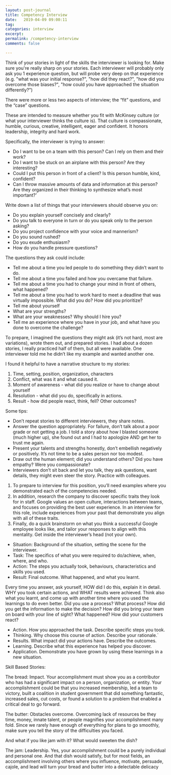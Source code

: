 ```yaml
---
layout: post-journal
title: Competency Interview
date:   2019-04-09 09:00:11
tag: 
categories: interview
excerpt: 
permalink: /competency-interview
comments: false

---
```


Think of your stories in light of the skills the interviewer is looking for. Make sure you're really sharp on your stories. Each interviewer will probably only ask you 1 experience question, but will probe very deep on that experience (e.g. "what was your initial response?", "how did they react?", "how did you overcome those biases?", "how could you have approached the situation differently?”)

There were more or less two aspects of interview; the “fit” questions, and the “case” questions.

These are intended to measure whether you fit with McKinsey culture (or what your interviewer thinks the culture is). That culture is compassionate, humble, curious, creative, intelligent, eager and confident. It honors leadership, integrity and hard work.

Specifically, the interviewer is trying to answer:

* Do I want to be on a team with this person? Can I rely on them and their work?
* Do I want to be stuck on an airplane with this person? Are they interesting?
* Could I put this person in front of a client? Is this person humble, kind, confident?
* Can I throw massive amounts of data and information at this person? Are they organized in their thinking to synthesize what’s most important?’

Write down a list of things that your interviewers should observe you on:

* Do you explain yourself concisely and clearly?
* Do you talk to everyone in turn or do you speak only to the person asking?
* Do you project confidence with your voice and mannerism?
*  Do you sound rushed?
* Do you exude enthusiasm?
* How do you handle pressure questions?

The questions they ask could include:

* Tell me about a time you led people to do something they didn’t want to do. 
* Tell me about a time you failed and how you overcame that failure.
* Tell me about a time you had to change your mind in front of others, what happened?
* Tell me about a time you had to work hard to meet a deadline that was virtually impossible. What did you do? How did you prioritize?
* Tell me about yourself
* What are your strengths?
* What are your weaknesses? Why should I hire you?
* Tell me an experience where you have <fill in a challenge> in your job, and what  have you done to overcome the challenge?

To prepare, I imagined the questions they might ask (it’s not hard, most are variations), wrote them out, and prepared stories. I had about a dozen stories, I really practiced half of them, but all were available. One interviewer told me he didn’t like my example and wanted another one.

I found it helpful to have a narrative structure to my stories:
1. Time, setting, position, organization, characters
2. Conflict, what was it and what caused it.
3. Moment of awareness - what did you realize or have to change about yourself
4. Resolution - what did you do, specifically in actions.
5. Result - how did people react, think, fell? Other outcomes?

Some tips:
* Don’t repeat stories to different interviewers, they share notes.
* Answer the question appropriately. For failure, don’t talk about a poor grade or not getting a job. I told a story about how I blasted someone (much higher up), she found out and I had to apologize AND get her to trust me again.
* Present your talents and strengths honestly, don’t embellish negatively or positively. It’s not time to be a sales person nor too modest.
* Draw out the human element; did you understand others? Did you have empathy? Were you compassionate?
* Interviewers don’t sit back and let you talk, they ask questions, want details, they might even steer the story. Practice with colleagues.

1. To prepare to interview for this position, you’ll need examples where you demonstrated each of the competencies needed.
2. In addition, research the company to discover specific traits they look for in staff. Google values an open culture, interactions between teams, and focuses on providing the best user experience. In an interview for this role, include experiences from your past that demonstrate you align with all of these traits.
3. Finally, do a quick  brainstorm on what you think a successful Google employee looks like, and tailor your responses to align with this mentality. Get inside the interviewer’s head (not your own). 

* Situation: Background of the situation, setting the scene for the interviewer.
* Task: The specifics of what you were required to do/achieve, when, where, and who.
* Action: The steps you actually took, behaviours, characteristics and skills you used.
* Result: Final outcome. What happened, and what you learnt.

Every time you answer, ask yourself, HOW did I do this, explain it in detail. WHY you took certain actions, and WHAT results were achieved. Think also what you learnt, and come up with another time where you used the learnings to do even better. Did you use a process? What process? How did you get the information to make the decision? How did you bring your team on board with your line of sight? What happened? How did your customers react?

- Action. How you approached the task. Describe specific steps you took.
- Thinking. Why choose this course of action. Describe your rationale.`
- Results. What impact did your actions have. Describe the outcomes.
- Learning. Describe what this experience has helped you discover.
- Application. Demonstrate you have grown by using these learnings in a new situation.


Skill Based Stories:

The bread: Impact. Your accomplishment must show you as a contributor who has had a significant  impact on a person, organization, or entity. Your accomplishment could be that you increased membership, led a team to victory, built a  coalition in student government that did something fantastic, increased  sales, cut costs, or found a solution to a problem that enabled a  critical deal to go forward.

The butter: Obstacles overcome. Overcoming lack of resources be they time, money,  innate talent, or people magnifies your accomplishment many fold. Since  we rarely have enough of everything for plans to go smoothly, make sure  you tell the story of the difficulties you faced.

And what if you like jam with it? What would sweeten the dish?

The jam: Leadership. Yes, your accomplishment could be a purely individual and personal one.  And that dish would satisfy, but for most fields, an accomplishment  involving others where you influence, motivate, persuade, cajole, and lead will turn your bread and butter into a delectable delicacy


